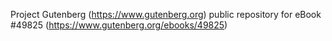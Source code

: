 Project Gutenberg (https://www.gutenberg.org) public repository for eBook #49825 (https://www.gutenberg.org/ebooks/49825)
